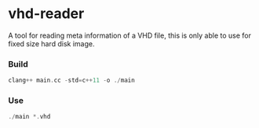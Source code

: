 # vhd-reader
A tool for reading meta information of a VHD file, this is only able to use for fixed size hard disk image.

### Build

```cpp
clang++ main.cc -std=c++11 -o ./main
```

### Use

```cpp
./main *.vhd
```
